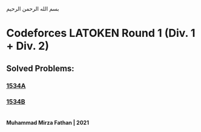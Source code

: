 بسم الله الرحمن الرحيم
<br />
# Codeforces LATOKEN Round 1 (Div. 1 + Div. 2)
## Solved Problems:
### [1534A](https://codeforces.com/problemset/problem/1534/A)
### [1534B](https://codeforces.com/problemset/problem/1534/B) <br/><br/>
**Muhammad Mirza Fathan | 2021**
